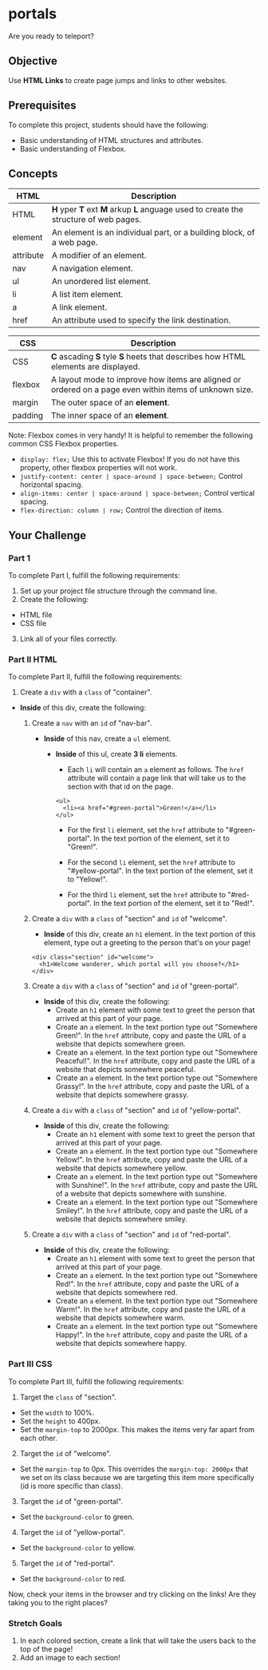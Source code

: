 # portals

Are you ready to teleport?

## Objective

Use **HTML Links** to create page jumps and links to other websites.

## Prerequisites

To complete this project, students should have the following:  
* Basic understanding of HTML structures and attributes.
* Basic understanding of Flexbox.

## Concepts

HTML | Description
-----|------------
HTML | **H** yper **T** ext **M** arkup **L** anguage used to create the structure of web pages.
element | An element is an individual part, or a building block, of a web page.
attribute | A modifier of an element.
nav | A navigation element.
ul | An unordered list element.
li | A list item element.
a | A link element.
href | An attribute used to specify the link destination.

CSS | Description
----|------------
CSS | **C** ascading **S** tyle **S** heets that describes how HTML elements are displayed.
flexbox | A layout mode to improve how items are aligned or ordered on a page even within items of unknown size.
margin |  The outer space of an **element**.
padding | The inner space of an **element**.

Note: Flexbox comes in very handy! It is helpful to remember the following common CSS Flexbox properties.
* ```display: flex;``` Use this to activate Flexbox! If you do not have this property, other flexbox properties will not work.
* ```justify-content: center | space-around | space-between;``` Control horizontal spacing.
* ```align-items: center | space-around | space-between;``` Control vertical spacing.
* ```flex-direction: column | row;``` Control the direction of items.

## Your Challenge

### Part 1

To complete Part I, fulfill the following requirements:
1. Set up your project file structure through the command line.
2. Create the following:
* HTML file
* CSS file
3. Link all of your files correctly.

### Part II HTML

To complete Part II, fulfill the following requirements:

1. Create a ```div``` with a ```class``` of "container".
* **Inside** of this div, create the following:
  1. Create a ```nav``` with an ```id``` of "nav-bar".
      * **Inside** of this nav, create a ```ul``` element.
         * **Inside** of this ul, create **3 li** elements.
            * Each ```li``` will contain an ```a``` element as follows. The ```href``` attribute will contain a page link that will take us to the section with that id on the page.

            ```
            <ul>
              <li><a href="#green-portal">Green!</a></li>
            </ul>
            ```

            * For the first ```li``` element, set the ```href``` attribute to "#green-portal". In the text portion of the element, set it to "Green!".

            * For the second ```li``` element, set the ```href``` attribute to "#yellow-portal". In the text portion of the element, set it to "Yellow!".

            * For the third ```li``` element, set the ```href``` attribute to "#red-portal". In the text portion of the element, set it to "Red!".

  2. Create a ```div``` with a ```class``` of "section" and ```id``` of "welcome".
      * **Inside** of this div, create an ```h1``` element. In the text portion of this element, type out a greeting to the person that's on your page!

      ```
      <div class="section" id="welcome">
        <h1>Welcome wanderer, which portal will you choose?</h1>
      </div>
      ```
  3. Create a ```div``` with a ```class``` of "section" and ```id``` of "green-portal".
      * **Inside** of this div, create the following:
          * Create an ```h1``` element with some text to greet the person that arrived at this part of your page.
          * Create an ```a``` element. In the text portion type out "Somewhere Green!". In the ```href``` attribute, copy and paste the URL of a website that depicts somewhere green.
          * Create an ```a``` element. In the text portion type out "Somewhere Peaceful!". In the ```href``` attribute, copy and paste the URL of a website that depicts somewhere peaceful.
          * Create an ```a``` element. In the text portion type out "Somewhere Grassy!". In the ```href``` attribute, copy and paste the URL of a website that depicts somewhere grassy.

  4. Create a ```div``` with a ```class``` of "section" and ```id``` of "yellow-portal".
      * **Inside** of this div, create the following:
          * Create an ```h1``` element with some text to greet the person that arrived at this part of your page.
          * Create an ```a``` element. In the text portion type out "Somewhere Yellow!". In the ```href``` attribute, copy and paste the URL of a website that depicts somewhere yellow.
          * Create an ```a``` element. In the text portion type out "Somewhere with Sunshine!". In the ```href``` attribute, copy and paste the URL of a website that depicts somewhere with sunshine.
          * Create an ```a``` element. In the text portion type out "Somewhere Smiley!". In the ```href``` attribute, copy and paste the URL of a website that depicts somewhere smiley.

  5. Create a ```div``` with a ```class``` of "section" and ```id``` of "red-portal".
      * **Inside** of this div, create the following:
          * Create an ```h1``` element with some text to greet the person that arrived at this part of your page.
          * Create an ```a``` element. In the text portion type out "Somewhere Red!". In the ```href``` attribute, copy and paste the URL of a website that depicts somewhere red.
          * Create an ```a``` element. In the text portion type out "Somewhere Warm!". In the ```href``` attribute, copy and paste the URL of a website that depicts somewhere warm.
          * Create an ```a``` element. In the text portion type out "Somewhere Happy!". In the ```href``` attribute, copy and paste the URL of a website that depicts somewhere happy.

### Part III CSS

To complete Part III, fulfill the following requirements:

1. Target the ```class``` of "section".
* Set the ```width``` to 100%.
* Set the ```height``` to 400px.
* Set the ```margin-top``` to 2000px. This makes the items very far apart from each other.
2. Target the ```id``` of "welcome".
* Set the ```margin-top``` to 0px. This overrides the ```margin-top: 2000px``` that we set on its class because we are targeting this item more specifically (id is more specific than class).
3. Target the ```id``` of "green-portal".
* Set the ```background-color``` to green.
4. Target the ```id``` of "yellow-portal".
* Set the ```background-color``` to yellow.
5. Target the ```id``` of "red-portal".
* Set the ```background-color``` to red.

Now, check your items in the browser and try clicking on the links! Are they taking you to the right places?

### Stretch Goals
1. In each colored section, create a link that will take the users back to the top of the page!
2. Add an image to each section!
